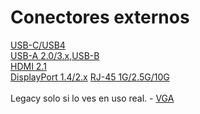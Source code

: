 
# Conectores externos

[USB-C/USB4](fichas/usb_c.md)<br>
[USB-A 2.0/3.x,USB-B](fichas/usb_a_2-3x.md)<br>
[HDMI 2.1](fichas/hdmi21.md)<br>
[DisplayPort 1.4/2.x](fichas/dp14.md)
[RJ-45 1G/2.5G/10G](fichas/rj45.md)<br>  
Legacy solo si lo ves en uso real. - [VGA](fichas/vga.md)


